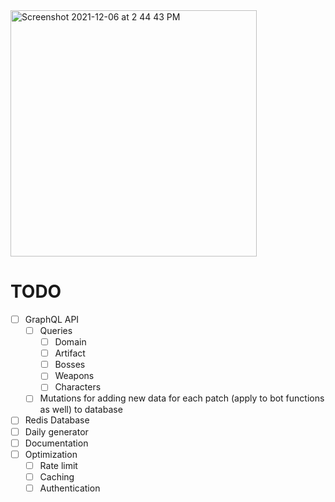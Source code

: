 <img width="394" alt="Screenshot 2021-12-06 at 2 44 43 PM" src="https://user-images.githubusercontent.com/25546711/145055616-6e21c5a5-6674-40c0-a925-2a4e2c3830f0.png">

# TODO

-   [ ] GraphQL API
    -   [ ] Queries
        -   [ ] Domain
        -   [ ] Artifact
        -   [ ] Bosses
        -   [ ] Weapons
        -   [ ] Characters
    -   [ ] Mutations for adding new data for each patch (apply to bot functions as well) to database
-   [ ] Redis Database
-   [ ] Daily generator
-   [ ] Documentation
-   [ ] Optimization
    -   [ ] Rate limit
    -   [ ] Caching
    -   [ ] Authentication

